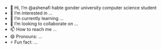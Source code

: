 - 👋 Hi, I’m @ashenafi habte gonder university computer science student
- 👀 I’m interested in ...
- 🌱 I’m currently learning ...
- 💞️ I’m looking to collaborate on ...
- 📫 How to reach me ...
- 😄 Pronouns: ...
- ⚡ Fun fact: ...

<!---
ashu-clas/ashu-clas is a ✨ special ✨ repository because its `README.md` (this file) appears on your GitHub profile.
You can click the Preview link to take a look at your changes.
--->
